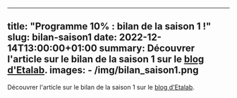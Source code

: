 
---
title: "Programme 10% : bilan de la saison 1 !"
slug: bilan-saison1
date: 2022-12-14T13:00:00+01:00
summary: Découvrer l'article sur le bilan de la saison 1 sur le [blog d'Etalab](https://etalab.gouv.fr/programme-10-bilan-de-la-saison-1/). 
images: 
    - /img/bilan_saison1.png
---

Découvrer l'article sur le bilan de la saison 1 sur le [blog d'Etalab](https://etalab.gouv.fr/programme-10-bilan-de-la-saison-1/). 
